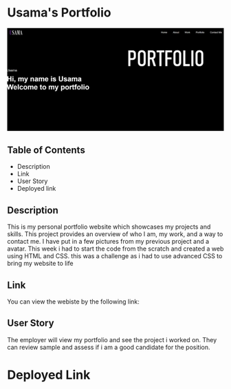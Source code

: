 # Usama's Portfolio

![Alt text](image.png)

## Table of Contents

- Description
- Link
- User Story
- Deployed link


## Description

This is my personal portfolio website which showcases my projects and skills. 
This project provides an overview of who I am, my work, and a way to contact me. I have put in a few pictures from my previous project and a avatar. 
This week i had to start the code from the scratch and created a web using HTML and CSS. this was a challenge as i had to use advanced CSS to bring my website
to life


## Link

You can view the webiste by the following link:  

## User Story 

The employer will view my portfolio and see the project i worked on. 
They can review sample and assess if i am a good candidate for the position. 


# Deployed Link



